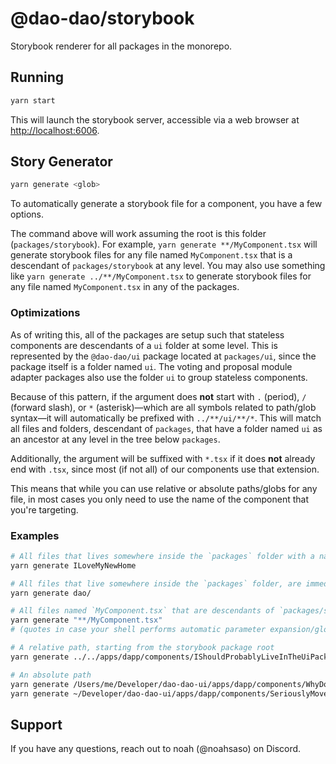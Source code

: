 # @dao-dao/storybook

Storybook renderer for all packages in the monorepo.

## Running

```bash
yarn start
```

This will launch the storybook server, accessible via a web browser at [http://localhost:6006](http://localhost:6006).

## Story Generator

```bash
yarn generate <glob>
```

To automatically generate a storybook file for a component, you have a few
options.

The command above will work assuming the root is this folder
(`packages/storybook`). For example, `yarn generate **/MyComponent.tsx` will
generate storybook files for any file named `MyComponent.tsx` that is a
descendant of `packages/storybook` at any level. You may also use something like
`yarn generate ../**/MyComponent.tsx` to generate storybook files for any file
named `MyComponent.tsx` in any of the packages.

### Optimizations

As of writing this, all of the packages are setup such that stateless components
are descendants of a `ui` folder at some level. This is represented by the
`@dao-dao/ui` package located at `packages/ui`, since the package itself is a
folder named `ui`. The voting and proposal module adapter packages also use the
folder `ui` to group stateless components.

Because of this pattern, if the argument does **not** start with `.` (period),
`/` (forward slash), or `*` (asterisk)—which are all symbols related to
path/glob syntax—it will automatically be prefixed with `../**/ui/**/*`. This
will match all files and folders, descendant of `packages`, that have a folder
named `ui` as an ancestor at any level in the tree below `packages`.

Additionally, the argument will be suffixed with `*.tsx` if it does **not**
already end with `.tsx`, since most (if not all) of our components use that
extension.

This means that while you can use relative or absolute paths/globs for any file,
in most cases you only need to use the name of the component that you're
targeting.

### Examples

```bash
# All files that lives somewhere inside the `packages` folder with a name that starts with `ILoveMyNewHome` and an ancestor folder named `ui`, such as a new component in the UI package at `packages/ui/components/ILoveMyNewHomeInTheUiPackage.tsx`.
yarn generate ILoveMyNewHome

# All files that live somewhere inside the `packages` folder, are immediate children of any folder that ends with `dao`, and have an ancestor folder named `ui`, such as `packages/ui/components/dao/*.tsx` or `packages/ui/components/some_dao/*.tsx`
yarn generate dao/

# All files named `MyComponent.tsx` that are descendants of `packages/storybook` at any level
yarn generate "**/MyComponent.tsx"
# (quotes in case your shell performs automatic parameter expansion/globbing of unquoted text such as fish)

# A relative path, starting from the storybook package root
yarn generate ../../apps/dapp/components/IShouldProbablyLiveInTheUiPackage.tsx

# An absolute path
yarn generate /Users/me/Developer/dao-dao-ui/apps/dapp/components/WhyDoILiveHere.tsx
yarn generate ~/Developer/dao-dao-ui/apps/dapp/components/SeriouslyMoveMePlease.tsx
```

## Support

If you have any questions, reach out to noah (@noahsaso) on Discord.
